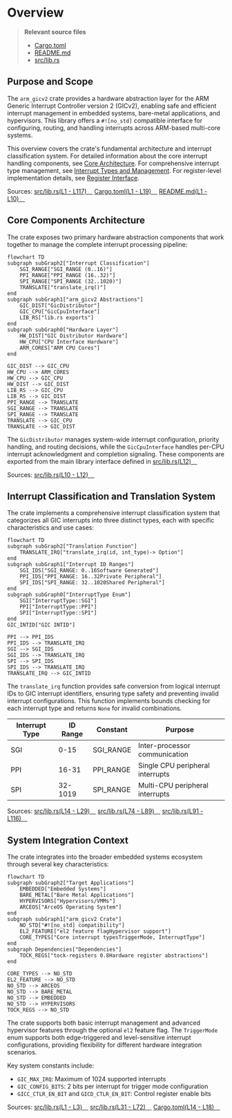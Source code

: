 # Overview

> **Relevant source files**
> * [Cargo.toml](https://github.com/arceos-hypervisor/arm_gicv2/blob/eee14941/Cargo.toml)
> * [README.md](https://github.com/arceos-hypervisor/arm_gicv2/blob/eee14941/README.md)
> * [src/lib.rs](https://github.com/arceos-hypervisor/arm_gicv2/blob/eee14941/src/lib.rs)

## Purpose and Scope

The `arm_gicv2` crate provides a hardware abstraction layer for the ARM Generic Interrupt Controller version 2 (GICv2), enabling safe and efficient interrupt management in embedded systems, bare-metal applications, and hypervisors. This library offers a `#![no_std]` compatible interface for configuring, routing, and handling interrupts across ARM-based multi-core systems.

This overview covers the crate's fundamental architecture and interrupt classification system. For detailed information about the core interrupt handling components, see [Core Architecture](/arceos-hypervisor/arm_gicv2/2-core-architecture). For comprehensive interrupt type management, see [Interrupt Types and Management](/arceos-hypervisor/arm_gicv2/3-interrupt-types-and-management). For register-level implementation details, see [Register Interface](/arceos-hypervisor/arm_gicv2/4-register-interface).

Sources: [src/lib.rs(L1 - L117)&emsp;](https://github.com/arceos-hypervisor/arm_gicv2/blob/eee14941/src/lib.rs#L1-L117) [Cargo.toml(L1 - L19)&emsp;](https://github.com/arceos-hypervisor/arm_gicv2/blob/eee14941/Cargo.toml#L1-L19) [README.md(L1 - L10)&emsp;](https://github.com/arceos-hypervisor/arm_gicv2/blob/eee14941/README.md#L1-L10)

## Core Components Architecture

The crate exposes two primary hardware abstraction components that work together to manage the complete interrupt processing pipeline:

```mermaid
flowchart TD
subgraph subGraph2["Interrupt Classification"]
    SGI_RANGE["SGI_RANGE (0..16)"]
    PPI_RANGE["PPI_RANGE (16..32)"]
    SPI_RANGE["SPI_RANGE (32..1020)"]
    TRANSLATE["translate_irq()"]
end
subgraph subGraph1["arm_gicv2 Abstractions"]
    GIC_DIST["GicDistributor"]
    GIC_CPU["GicCpuInterface"]
    LIB_RS["lib.rs exports"]
end
subgraph subGraph0["Hardware Layer"]
    HW_DIST["GIC Distributor Hardware"]
    HW_CPU["CPU Interface Hardware"]
    ARM_CORES["ARM CPU Cores"]
end

GIC_DIST --> GIC_CPU
HW_CPU --> ARM_CORES
HW_CPU --> GIC_CPU
HW_DIST --> GIC_DIST
LIB_RS --> GIC_CPU
LIB_RS --> GIC_DIST
PPI_RANGE --> TRANSLATE
SGI_RANGE --> TRANSLATE
SPI_RANGE --> TRANSLATE
TRANSLATE --> GIC_CPU
TRANSLATE --> GIC_DIST
```

The `GicDistributor` manages system-wide interrupt configuration, priority handling, and routing decisions, while the `GicCpuInterface` handles per-CPU interrupt acknowledgment and completion signaling. These components are exported from the main library interface defined in [src/lib.rs(L12)&emsp;](https://github.com/arceos-hypervisor/arm_gicv2/blob/eee14941/src/lib.rs#L12-L12)

Sources: [src/lib.rs(L10 - L12)&emsp;](https://github.com/arceos-hypervisor/arm_gicv2/blob/eee14941/src/lib.rs#L10-L12)

## Interrupt Classification and Translation System

The crate implements a comprehensive interrupt classification system that categorizes all GIC interrupts into three distinct types, each with specific characteristics and use cases:

```mermaid
flowchart TD
subgraph subGraph2["Translation Function"]
    TRANSLATE_IRQ["translate_irq(id, int_type)-> Option"]
end
subgraph subGraph1["Interrupt ID Ranges"]
    SGI_IDS["SGI_RANGE: 0..16Software Generated"]
    PPI_IDS["PPI_RANGE: 16..32Private Peripheral"]
    SPI_IDS["SPI_RANGE: 32..1020Shared Peripheral"]
end
subgraph subGraph0["InterruptType Enum"]
    SGI["InterruptType::SGI"]
    PPI["InterruptType::PPI"]
    SPI["InterruptType::SPI"]
end
GIC_INTID["GIC INTID"]

PPI --> PPI_IDS
PPI_IDS --> TRANSLATE_IRQ
SGI --> SGI_IDS
SGI_IDS --> TRANSLATE_IRQ
SPI --> SPI_IDS
SPI_IDS --> TRANSLATE_IRQ
TRANSLATE_IRQ --> GIC_INTID
```

The `translate_irq` function provides safe conversion from logical interrupt IDs to GIC interrupt identifiers, ensuring type safety and preventing invalid interrupt configurations. This function implements bounds checking for each interrupt type and returns `None` for invalid combinations.

|Interrupt Type|ID Range|Constant|Purpose|
| --- | --- | --- | --- |
|SGI|0-15|SGI_RANGE|Inter-processor communication|
|PPI|16-31|PPI_RANGE|Single CPU peripheral interrupts|
|SPI|32-1019|SPI_RANGE|Multi-CPU peripheral interrupts|

Sources: [src/lib.rs(L14 - L29)&emsp;](https://github.com/arceos-hypervisor/arm_gicv2/blob/eee14941/src/lib.rs#L14-L29) [src/lib.rs(L74 - L89)&emsp;](https://github.com/arceos-hypervisor/arm_gicv2/blob/eee14941/src/lib.rs#L74-L89) [src/lib.rs(L91 - L116)&emsp;](https://github.com/arceos-hypervisor/arm_gicv2/blob/eee14941/src/lib.rs#L91-L116)

## System Integration Context

The crate integrates into the broader embedded systems ecosystem through several key characteristics:

```mermaid
flowchart TD
subgraph subGraph2["Target Applications"]
    EMBEDDED["Embedded Systems"]
    BARE_METAL["Bare Metal Applications"]
    HYPERVISORS["Hypervisors/VMMs"]
    ARCEOS["ArceOS Operating System"]
end
subgraph subGraph1["arm_gicv2 Crate"]
    NO_STD["#![no_std] compatibility"]
    EL2_FEATURE["el2 feature flagHypervisor support"]
    CORE_TYPES["Core interrupt typesTriggerMode, InterruptType"]
end
subgraph Dependencies["Dependencies"]
    TOCK_REGS["tock-registers 0.8Hardware register abstractions"]
end

CORE_TYPES --> NO_STD
EL2_FEATURE --> NO_STD
NO_STD --> ARCEOS
NO_STD --> BARE_METAL
NO_STD --> EMBEDDED
NO_STD --> HYPERVISORS
TOCK_REGS --> NO_STD
```

The crate supports both basic interrupt management and advanced hypervisor features through the optional `el2` feature flag. The `TriggerMode` enum supports both edge-triggered and level-sensitive interrupt configurations, providing flexibility for different hardware integration scenarios.

Key system constants include:

* `GIC_MAX_IRQ`: Maximum of 1024 supported interrupts
* `GIC_CONFIG_BITS`: 2 bits per interrupt for trigger mode configuration
* `GICC_CTLR_EN_BIT` and `GICD_CTLR_EN_BIT`: Control register enable bits

Sources: [src/lib.rs(L1 - L3)&emsp;](https://github.com/arceos-hypervisor/arm_gicv2/blob/eee14941/src/lib.rs#L1-L3) [src/lib.rs(L31 - L72)&emsp;](https://github.com/arceos-hypervisor/arm_gicv2/blob/eee14941/src/lib.rs#L31-L72) [Cargo.toml(L14 - L18)&emsp;](https://github.com/arceos-hypervisor/arm_gicv2/blob/eee14941/Cargo.toml#L14-L18)